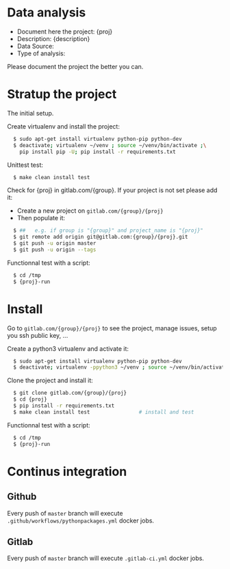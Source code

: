 # Data analysis
- Document here the project: {proj}
- Description: {description}
- Data Source:
- Type of analysis:

Please document the project the better you can.

# Stratup the project

The initial setup.

Create virtualenv and install the project:
```bash
  $ sudo apt-get install virtualenv python-pip python-dev
  $ deactivate; virtualenv ~/venv ; source ~/venv/bin/activate ;\
    pip install pip -U; pip install -r requirements.txt
```

Unittest test:
```bash
  $ make clean install test
```

Check for {proj} in gitlab.com/{group}.
If your project is not set please add it:

- Create a new project on `gitlab.com/{group}/{proj}`
- Then populate it:

```bash
  $ ##   e.g. if group is "{group}" and project_name is "{proj}"
  $ git remote add origin git@gitlab.com:{group}/{proj}.git
  $ git push -u origin master
  $ git push -u origin --tags
```

Functionnal test with a script:
```bash
  $ cd /tmp
  $ {proj}-run
```
# Install
Go to `gitlab.com/{group}/{proj}` to see the project, manage issues,
setup you ssh public key, ...

Create a python3 virtualenv and activate it:
```bash
  $ sudo apt-get install virtualenv python-pip python-dev
  $ deactivate; virtualenv -ppython3 ~/venv ; source ~/venv/bin/activate
```

Clone the project and install it:
```bash
  $ git clone gitlab.com/{group}/{proj}
  $ cd {proj}
  $ pip install -r requirements.txt
  $ make clean install test                # install and test
```
Functionnal test with a script:
```bash
  $ cd /tmp
  $ {proj}-run
``` 

# Continus integration
## Github 
Every push of `master` branch will execute `.github/workflows/pythonpackages.yml` docker jobs.
## Gitlab
Every push of `master` branch will execute `.gitlab-ci.yml` docker jobs.